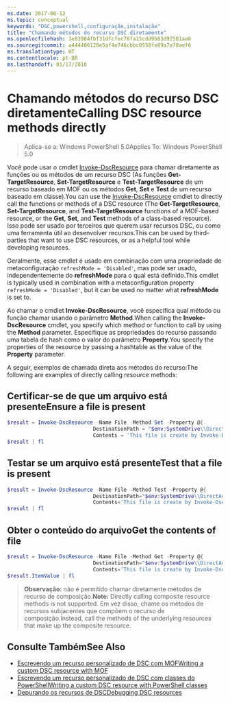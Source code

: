```yaml
---
ms.date: 2017-06-12
ms.topic: conceptual
keywords: "DSC,powershell,configuração,instalação"
title: "Chamando métodos do recurso DSC diretamente"
ms.openlocfilehash: 3e83984fbf31dfcfec76fa15cdd9b83d92501aa0
ms.sourcegitcommit: a444406120e5af4e746cbbc0558fe89a7e78aef6
ms.translationtype: HT
ms.contentlocale: pt-BR
ms.lasthandoff: 01/17/2018
---
```

# <a name="calling-dsc-resource-methods-directly"></a><span data-ttu-id="a36bc-103">Chamando métodos do recurso DSC diretamente</span><span class="sxs-lookup"><span data-stu-id="a36bc-103">Calling DSC resource methods directly</span></span>

><span data-ttu-id="a36bc-104">Aplica-se a: Windows PowerShell 5.0</span><span class="sxs-lookup"><span data-stu-id="a36bc-104">Applies To: Windows PowerShell 5.0</span></span>

<span data-ttu-id="a36bc-105">Você pode usar o cmdlet [Invoke-DscResource](https://technet.microsoft.com/en-us/library/mt517869.aspx) para chamar diretamente as funções ou os métodos de um recurso DSC (As funções **Get-TargetResource**, **Set-TargetResource** e **Test-TargetResource** de um recurso baseado em MOF ou os métodos **Get**, **Set** e **Test** de um recurso baseado em classe).</span><span class="sxs-lookup"><span data-stu-id="a36bc-105">You can use the [Invoke-DscResource](https://technet.microsoft.com/en-us/library/mt517869.aspx) cmdlet to directly call the functions or methods of a DSC resource (The **Get-TargetResource**, **Set-TargetResource**, and **Test-TargetResource** functions of a MOF-based resource, or the **Get**, **Set**, and **Test** methods of a class-based resource).</span></span> <span data-ttu-id="a36bc-106">Isso pode ser usado por terceiros que querem usar recursos DSC, ou como uma ferramenta útil ao desenvolver recursos.</span><span class="sxs-lookup"><span data-stu-id="a36bc-106">This can be used by third-parties that want to use DSC resources, or as a helpful tool while developing resources.</span></span> 

<span data-ttu-id="a36bc-107">Geralmente, esse cmdlet é usado em combinação com uma propriedade de metaconfiguração `refreshMode = 'Disabled'`, mas pode ser usado, independentemente do **refreshMode** para o qual está definido.</span><span class="sxs-lookup"><span data-stu-id="a36bc-107">This cmdlet is typically used in combination with a metaconfiguration property `refreshMode = 'Disabled'`, but it can be used no matter what **refreshMode** is set to.</span></span>

<span data-ttu-id="a36bc-108">Ao chamar o cmdlet **Invoke-DscResource**, você especifica qual método ou função chamar usando o parâmetro **Method**.</span><span class="sxs-lookup"><span data-stu-id="a36bc-108">When calling the **Invoke-DscResource** cmdlet, you specify which method or function to call by using the **Method** parameter.</span></span> <span data-ttu-id="a36bc-109">Especifique as propriedades do recurso passando uma tabela de hash como o valor do parâmetro **Property**.</span><span class="sxs-lookup"><span data-stu-id="a36bc-109">You specify the properties of the resource by passing a hashtable as the value of the **Property** parameter.</span></span>

<span data-ttu-id="a36bc-110">A seguir, exemplos de chamada direta aos métodos do recurso:</span><span class="sxs-lookup"><span data-stu-id="a36bc-110">The following are examples of directly calling resource methods:</span></span>

## <a name="ensure-a-file-is-present"></a><span data-ttu-id="a36bc-111">Certificar-se de que um arquivo está presente</span><span class="sxs-lookup"><span data-stu-id="a36bc-111">Ensure a file is present</span></span>

```powershell
$result = Invoke-DscResource -Name File -Method Set -Property @{
                            DestinationPath = "$env:SystemDrive\\DirectAccess.txt";
                            Contents = 'This file is create by Invoke-DscResource'} -Verbose
$result | fl
```

## <a name="test-that-a-file-is-present"></a><span data-ttu-id="a36bc-112">Testar se um arquivo está presente</span><span class="sxs-lookup"><span data-stu-id="a36bc-112">Test that a file is present</span></span>

```powershell
$result = Invoke-DscResource -Name File -Method Test -Property @{
                            DestinationPath="$env:SystemDrive\\DirectAccess.txt";
                            Contents='This file is create by Invoke-DscResource'} -Verbose
$result | fl
```

## <a name="get-the-contents-of-file"></a><span data-ttu-id="a36bc-113">Obter o conteúdo do arquivo</span><span class="sxs-lookup"><span data-stu-id="a36bc-113">Get the contents of file</span></span>

```powershell
$result = Invoke-DscResource -Name File -Method Get -Property @{
                            DestinationPath="$env:SystemDrive\\DirectAccess.txt";
                            Contents='This file is create by Invoke-DscResource'} -Verbose
$result.ItemValue | fl
```

><span data-ttu-id="a36bc-114">**Observação:** não é permitido chamar diretamente métodos de recurso de composição.</span><span class="sxs-lookup"><span data-stu-id="a36bc-114">**Note:** Directly calling composite resource methods is not supported.</span></span> <span data-ttu-id="a36bc-115">Em vez disso, chame os métodos de recursos subjacentes que compõem o recurso de composição.</span><span class="sxs-lookup"><span data-stu-id="a36bc-115">Instead, call the methods of the underlying resources that make up the composite resource.</span></span>

## <a name="see-also"></a><span data-ttu-id="a36bc-116">Consulte Também</span><span class="sxs-lookup"><span data-stu-id="a36bc-116">See Also</span></span>
- [<span data-ttu-id="a36bc-117">Escrevendo um recurso personalizado de DSC com MOF</span><span class="sxs-lookup"><span data-stu-id="a36bc-117">Writing a custom DSC resource with MOF</span></span>](authoringResourceMOF.md) 
- [<span data-ttu-id="a36bc-118">Escrevendo um recurso personalizado de DSC com classes do PowerShell</span><span class="sxs-lookup"><span data-stu-id="a36bc-118">Writing a custom DSC resource with PowerShell classes</span></span>](authoringResourceClass.md)
- [<span data-ttu-id="a36bc-119">Depurando os recursos de DSC</span><span class="sxs-lookup"><span data-stu-id="a36bc-119">Debugging DSC resources</span></span>](debugResource.md)

